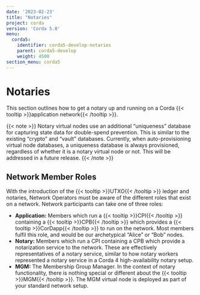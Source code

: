 ```yaml
---
date: '2023-02-23'
title: "Notaries"
project: corda
version: 'Corda 5.0'
menu:
  corda5:
    identifier: corda5-develop-notaries
    parent: corda5-develop
    weight: 4500
section_menu: corda5
---
```

# Notaries

This section outlines how to get a notary up and running on a Corda {{< tooltip >}}application network{{< /tooltip >}}.

{{< note >}}
Notary virtual nodes use an additional “uniqueness” database for capturing state data for double-spend prevention. This is similar to the existing “crypto” and “vault” databases. Currently, when auto-provisioning virtual node databases, a uniqueness database is always provisioned, regardless of whether it is a notary virtual node or not. This will be addressed in a future release.
{{< /note >}}

## Network Member Roles

With the introduction of the {{< tooltip >}}UTXO{{< /tooltip >}} ledger and notaries, Network Operators must be aware of the different roles that exist on a network. Network participants can take one of three roles:

* **Application:** Members which run a {{< tooltip >}}CPI{{< /tooltip >}} containing a {{< tooltip >}}CPB{{< /tooltip >}} which provides a {{< tooltip >}}CorDapp{{< /tooltip >}} to run on the network. Most members fulfil this role, and would be our archetypical “Alice” or “Bob” nodes.
* **Notary:** Members which run a CPI containing a CPB which provide a notarization service to the network. These are effectively representatives of a notary service, similar to how notary workers represented a notary service in a Corda 4 high-availability notary setup.
* **MGM:** The Membership Group Manager. In the context of notary functionality, there is nothing special or different about the {{< tooltip >}}MGM{{< /tooltip >}}. The MGM virtual node is deployed as part of your standard network setup.
